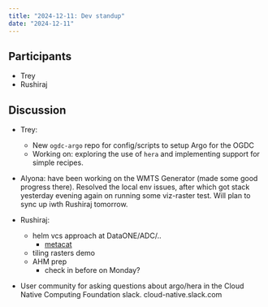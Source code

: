```yaml
---
title: "2024-12-11: Dev standup"
date: "2024-12-11"
---
```


## Participants

* Trey
* Rushiraj


## Discussion

* Trey: 
    * New `ogdc-argo` repo for config/scripts to setup Argo for the OGDC
    * Working on: exploring the use of `hera` and implementing support for simple recipes.
* Alyona: have been working on the WMTS Generator (made some good progress there). Resolved the local env issues, after which got stack yesterday evening again on running some viz-raster test. Will plan to sync up iwth Rushiraj tomorrow.
* Rushiraj:
    * helm vcs approach at DataONE/ADC/..
        * [metacat](https://github.com/NCEAS/metacat)
    * tiling rasters demo
    * AHM prep
        * check in before on Monday?

* User community for asking questions about argo/hera in the Cloud Native Computing Foundation slack. cloud-native.slack.com

